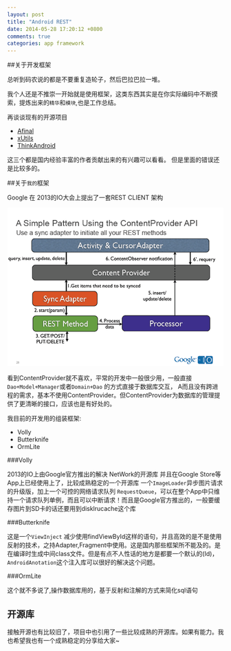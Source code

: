 ```yaml
---
layout: post
title: "Android REST"
date: 2014-05-28 17:20:12 +0800
comments: true
categories: app framework
---
```


##关于开发框架

总听到码农说的都是不要重复造轮子，然后巴拉巴拉一堆。</br>

我个人还是不推崇一开始就是使用框架，这类东西其实是在你实际编码中不断摸索，提炼出来的`精华`和`模块`,也是工作总结。</br>

再谈谈现有的开源项目

*	[Afinal](https://github.com/yangfuhai/afinal)
*	[xUtils](https://github.com/wyouflf/xUtils)
*	[ThinkAndroid](https://github.com/white-cat/ThinkAndroid)

这三个都是国内经验丰富的作者贡献出来的有兴趣可以看看。
但是里面的错误还是比较多的。


##关于`我的`框架

Google 在 2013的IO大会上提出了一套REST CLIENT 架构


<img src="/images/android_rest.png">


看到ContentProvider就不喜欢，平常的开发中一般很少用，一般直接`Dao+Model+Manager`或者`Domain+Dao` 的方式直接于数据库交互， A而且没有跨进程的需求，基本不使用ContentProvider。但ContentProvider为数据库的管理提供了更清晰的接口，应该也是有好处的。


我目前的开发用的组装框架:

*	Volly
*	Butterknife
*	OrmLite

###Volly

2013的IO上由Google官方推出的解决 NetWork的开源库
并且在Google Store等App上已经使用上了，比较成熟稳定的一个开源库
一个`ImageLoader`异步图片请求的升级版，加上一个可控的网络请求队列
`RequestQueue`，可以在整个App中只维持一个请求队列单例，而且可以中断请求！而且是Google官方推出的，一般要缓存图片到SD卡的话还要用到disklrucache这个库

###Butterknife

这是一个`ViewInject` 减少使用findViewById这样的语句，并且高效的是不是使用反射的技术，之持Adapter,Fragment中使用。这是国内那些框架所不能及的。是在编译时生成中间class文件。但是有点不人性话的地方是都要一个默认的(Id)，`AndroidAnotation`这个注入库可以很好的解决这个问题。

###OrmLite

这个就不多说了,操作数据库用的，基于反射和注解的方式来简化sql语句

## 开源库

接触开源也有比较旧了，项目中也引用了一些比较成熟的开源库。如果有能力。我也希望我也有一个成熟稳定的分享给大家~